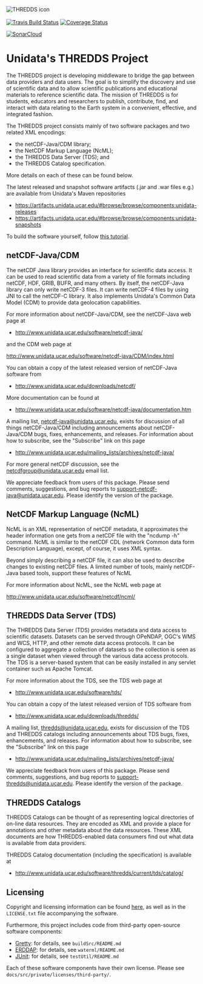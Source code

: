 ![THREDDS icon](http://www.unidata.ucar.edu/images/logos/netcdfjava_tds_150x150.png)
<br>
<br>
[![Travis Build Status](https://secure.travis-ci.org/Unidata/thredds.svg?branch=master)](http://travis-ci.org/Unidata/thredds)
[![Coverage Status](https://coveralls.io/repos/github/Unidata/thredds/badge.svg?branch=origin%2F5.0.0)](https://coveralls.io/github/Unidata/thredds?branch=origin%2F5.0.0)

[![SonarCloud](https://sonarcloud.io/images/project_badges/sonarcloud-black.svg)](https://sonarcloud.io/dashboard?id=thredds)

# Unidata's THREDDS Project

The THREDDS project is developing middleware to bridge the gap between data
providers and data users. The goal is to simplify the discovery and use of
scientific data and to allow scientific publications and educational materials
to reference scientific data. The mission of THREDDS is for students, educators
and researchers to publish, contribute, find, and interact with data relating
to the Earth system in a convenient, effective, and integrated fashion.

The THREDDS project consists mainly of two software packages and two related
XML encodings:

* the netCDF-Java/CDM library;
* the NetCDF Markup Language (NcML);
* the THREDDS Data Server (TDS); and
* the THREDDS Catalog specification.

More details on each of these can be found below.

The latest released and snapshot software artifacts (.jar and .war files e.g.)
are available from Unidata's Maven repositories

* https://artifacts.unidata.ucar.edu/#browse/browse/components:unidata-releases
* https://artifacts.unidata.ucar.edu/#browse/browse/components:unidata-snapshots

To build the software yourself, follow [this tutorial](docs/website/netcdf-java/tutorial/SourceCodeBuild.adoc).

## netCDF-Java/CDM

The netCDF Java library provides an interface for scientific data access. It can be
used to read scientific data from a variety of file formats including netCDF, HDF,
GRIB, BUFR, and many others. By itself, the netCDF-Java library can only write
netCDF-3 files. It can write netCDF-4 files by using JNI to call the netCDF-C
library. It also implements Unidata's Common Data Model (CDM) to provide data
geolocation capabilities.

For more information about netCDF-Java/CDM, see the netCDF-Java web page at

* http://www.unidata.ucar.edu/software/netcdf-java/

and the CDM web page at

http://www.unidata.ucar.edu/software/netcdf-java/CDM/index.html

You can obtain a copy of the latest released version of netCDF-Java software
from

* http://www.unidata.ucar.edu/downloads/netcdf/

More documentation can be found at

* http://www.unidata.ucar.edu/software/netcdf-java/documentation.htm

A mailing list, netcdf-java@unidata.ucar.edu, exists for discussion of all
things netCDF-Java/CDM including announcements about netCDF-Java/CDM bugs,
fixes, enhancements, and releases. For information about how to subscribe, see
the "Subscribe" link on this page

* http://www.unidata.ucar.edu/mailing_lists/archives/netcdf-java/

For more general netCDF discussion, see the netcdfgroup@unidata.ucar.edu email list.

We appreciate feedback from users of this package. Please send comments,
suggestions, and bug reports to <support-netcdf-java@unidata.ucar.edu>.
Please identify the version of the package.

## NetCDF Markup Language (NcML)

NcML is an XML representation of netCDF metadata, it approximates the header
information one gets from a netCDF file with the "ncdump -h" command. NcML is
similar to the netCDF CDL (network Common data form Description Language),
except, of course, it uses XML syntax.

Beyond simply describing a netCDF file, it can also be used to describe changes
to existing netCDF files. A limited number of tools, mainly netCDF-Java based
tools, support these features of NcML

For more information about NcML, see the NcML web page at

http://www.unidata.ucar.edu/software/netcdf/ncml/

## THREDDS Data Server (TDS)

The THREDDS Data Server (TDS) provides metadata and data access to scientific
datasets. Datasets can be served through OPeNDAP, OGC's WMS and WCS, HTTP, and other
remote data access protocols. It can be configured to aggregate a collection of
datasets so the collection is seen as a single dataset when viewed through the
various data access protocols. The TDS is a server-based system that can be easily
installed in any servlet container such as Apache Tomcat.

For more information about the TDS, see the TDS web page at

* http://www.unidata.ucar.edu/software/tds/

You can obtain a copy of the latest released version of TDS software from

* http://www.unidata.ucar.edu/downloads/thredds/

A mailing list, thredds@unidata.ucar.edu, exists for discussion of the TDS and
THREDDS catalogs including announcements about TDS bugs, fixes, enhancements,
and releases. For information about how to subscribe, see the
"Subscribe" link on this page

* http://www.unidata.ucar.edu/mailing_lists/archives/netcdf-java/

We appreciate feedback from users of this package. Please send comments,
suggestions, and bug reports to <support-thredds@unidata.ucar.edu>.
Please identify the version of the package.

## THREDDS Catalogs

THREDDS Catalogs can be thought of as representing logical directories of on-line
data resources. They are encoded as XML and provide a place for annotations and
other metadata about the data resources. These XML documents are how THREDDS-enabled
data consumers find out what data is available from data providers.

THREDDS Catalog documentation (including the specification) is available at

* http://www.unidata.ucar.edu/software/thredds/current/tds/catalog/

## Licensing

Copyright and licensing information can be found [here](http://www.unidata.ucar.edu/software/netcdf/copyright.html),
as well as in the `LICENSE.txt` file accompanying the software.

Furthermore, this project includes code from third-party open-source software components:
* [Gretty](https://github.com/akhikhl/gretty): for details, see `buildSrc/README.md`
* [ERDDAP](https://coastwatch.pfeg.noaa.gov/erddap/index.html): for details, see `waterml/README.md`
* [JUnit](https://github.com/junit-team/junit4): for details, see `testUtil/README.md`

Each of these software components have their own license. Please see `docs/src/private/licenses/third-party/`.
